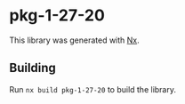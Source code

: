 # pkg-1-27-20

This library was generated with [Nx](https://nx.dev).

## Building

Run `nx build pkg-1-27-20` to build the library.

